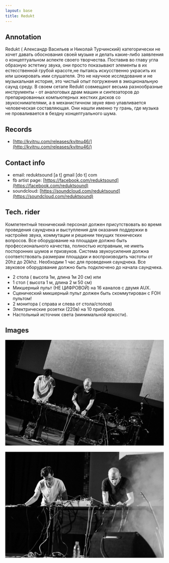 ```yaml
---
layout: base
title: Redukt
---
```


## Annotation

Redukt ( Александр Васильев и Николай Турчинский) категорически не хочет давать
обоснования своей музыке и делать какие-либо заявления о концептуальном аспекте
своего творчества. Поставив во главу угла образную эстетику звука, они просто
показывают элементы в их естесственной грубой красоте,не пытаясь искусственно
украсить их или шокировать ими слушателя. Это не научное исследование и не
музыкальная история, это чистый опыт погружения в эмоциональную саунд среду. В
своем сетапе Redukt совмещают весьма разнообразные инструменты - от аналоговых
драм машин и синтезаторов до препарированных компьютерных жестких дисков со
звукоснимателями, а в механистичном звуке явно улавливается человеческая
составляющая. Они нашли именно ту грань, где музыка не проваливается в бездну
концептуального шума.

## Records

- [http://kvitnu.com/releases/kvitnu46/](http://kvitnu.com/releases/kvitnu46/)

## Contact info

- email: reduktsound [a t] gmail [do t] com
- fb artist page: [https://facebook.com/reduktsound](https://facebook.com/reduktsound)
- soundcloud: [https://soundcloud.com/reduktsound](https://soundcloud.com/reduktsound)

## Tech. rider

Компетентный технический персонал должен присутствовать во время проведения
саундчека и выступления для оказания поддержки в настройке звука, коммутации и
решении текущих технических вопросов.
Все оборудование на площадке должно быть профессионального качества, полностью
исправным, не иметь посторонних шумов и призвуков.
Система звукоусиления должна соответствовать размерам площадки и воспроизводить
частоты от 20hz до 20khz.
Необходим 1 час для проведения саундчека. Все звуковое оборудование должно быть
подключено до начала саундчека.

- 2 стола ( высота 1м, длина 1м 20 см) или
- 1 стол ( высота 1 м, длина 2 м 50 см)
- Микшерный пульт (НЕ ЦИФРОВОЙ) на 16 каналов с двумя AUX.
- Сценический микшерный пульт должен быть скоммутирован с FOH пультом!
- 2 монитора ( справа и слева от стола/столов)
- Электрические розетки (220в) на 10 приборов.
- Настольный источник света (минимальной яркости).

## Images

<a href="/img/redukt/1.jpg" target="_blank"><img src="/img/redukt/1.jpg"></a>
<br/><br/>
<a href="/img/redukt/2.jpg" target="_blank"><img src="/img/redukt/2.jpg"></a>
